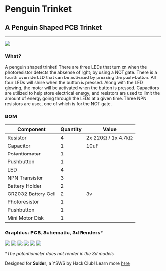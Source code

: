 # Penguin Trinket

## A Penguin Shaped PCB Trinket
---
![](https://hc-cdn.hel1.your-objectstorage.com/s/v3/5f5a6f156ab19bfb4716cc441e9d82847372b2b9_screenshot_2025-06-08_at_8.57.35___am.png)
### What?

A penguin shaped trinket! There are three LEDs that turn on when the photoresistor detects the absense of light; by using a NOT gate. There is a fourth override LED that can be activated by pressing the push-button. All four LEDs will shine when the button is pressed. Along with the LED glowing, the motor will be activated when the button is pressed. Capacitors are utilized to help store electrical energy, and resistors are used to limit the amount of energy going through the LEDs at a given time. Three NPN resistors are used, one of which is for the NOT gate.

### BOM

| Component | Quantity | Value |
| ----- | ----- | ----- |
| Resistor | 4 | 2x 220Ω / 1x 4.7kΩ
| Capacitor | 1 | 10uF
| Potentiometer | 1 |
| Pushbutton | 1 |
| LED | 4 |
| NPN Transistor | 3 |
| Battery Holder | 2 |
| CR2032 Battery Cell | 2 | 3v
| Photoresistor | 1 |
| Pushbutton | 1 |
| Mini Motor Disk | 1 |

### Graphics: PCB, Schematic, 3d Renders*
![](https://hc-cdn.hel1.your-objectstorage.com/s/v3/3ba5bedb7522b9f13f7e77560bd9d5d05fe614e6_screenshot_2025-06-08_at_9.10.59___am.png)
![](https://hc-cdn.hel1.your-objectstorage.com/s/v3/8855d0d1abf78652337c4ac4cd9a0f6d334c045a_screenshot_2025-06-08_at_9.11.23___am.png)
![](https://hc-cdn.hel1.your-objectstorage.com/s/v3/d2695e95f2a853051dde8dffd4a36a49f6d5c52a_screenshot_2025-06-08_at_8.56.27___am.png)
![](https://hc-cdn.hel1.your-objectstorage.com/s/v3/e4b3016409c88f7cd4c49a3be15e6c7975e73f6d_screenshot_2025-06-08_at_9.12.09___am.png)
![](https://hc-cdn.hel1.your-objectstorage.com/s/v3/82b873477f971b5051c9fc809c73a92f6aeb3d20_screenshot_2025-06-08_at_9.12.25___am.png)
![](https://hc-cdn.hel1.your-objectstorage.com/s/v3/4bdf01457956b2467ef5d72467fcebc96f09307f_screenshot_2025-06-08_at_9.12.40___am.png)

 **The potentiometer does not render in the 3d models*

Designed for **Solder**, a YSWS by Hack Club! Learn more [here](https://solder.hackclub.com/)